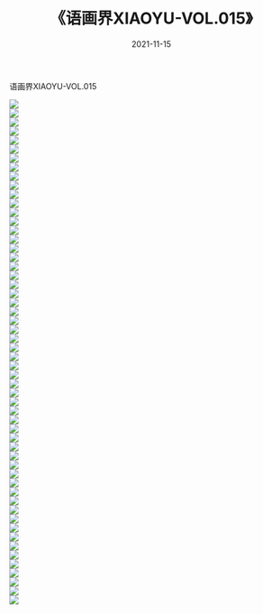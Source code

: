 ﻿---
layout: post
title:  《语画界XIAOYU-VOL.015》
date:   2021-11-15
img: http://imgx.orgx.ga/漏D/网络美图/2021/语画界XIAOYU-VOL.015/000.jpg
categories: [美女, 清纯, 唯美]
---

语画界XIAOYU-VOL.015

  ![](http://imgx.orgx.ga/漏D/网络美图/2021/语画界XIAOYU-VOL.015/001.jpg) <br> ![](http://imgx.orgx.ga/漏D/网络美图/2021/语画界XIAOYU-VOL.015/002.jpg) <br> ![](http://imgx.orgx.ga/漏D/网络美图/2021/语画界XIAOYU-VOL.015/003.jpg) <br> ![](http://imgx.orgx.ga/漏D/网络美图/2021/语画界XIAOYU-VOL.015/004.jpg) <br> ![](http://imgx.orgx.ga/漏D/网络美图/2021/语画界XIAOYU-VOL.015/005.jpg) <br> ![](http://imgx.orgx.ga/漏D/网络美图/2021/语画界XIAOYU-VOL.015/006.jpg) <br> ![](http://imgx.orgx.ga/漏D/网络美图/2021/语画界XIAOYU-VOL.015/007.jpg) <br> ![](http://imgx.orgx.ga/漏D/网络美图/2021/语画界XIAOYU-VOL.015/008.jpg) <br> ![](http://imgx.orgx.ga/漏D/网络美图/2021/语画界XIAOYU-VOL.015/009.jpg) <br> ![](http://imgx.orgx.ga/漏D/网络美图/2021/语画界XIAOYU-VOL.015/010.jpg) <br> ![](http://imgx.orgx.ga/漏D/网络美图/2021/语画界XIAOYU-VOL.015/011.jpg) <br> ![](http://imgx.orgx.ga/漏D/网络美图/2021/语画界XIAOYU-VOL.015/012.jpg) <br> ![](http://imgx.orgx.ga/漏D/网络美图/2021/语画界XIAOYU-VOL.015/013.jpg) <br> ![](http://imgx.orgx.ga/漏D/网络美图/2021/语画界XIAOYU-VOL.015/014.jpg) <br> ![](http://imgx.orgx.ga/漏D/网络美图/2021/语画界XIAOYU-VOL.015/015.jpg) <br> ![](http://imgx.orgx.ga/漏D/网络美图/2021/语画界XIAOYU-VOL.015/016.jpg) <br> ![](http://imgx.orgx.ga/漏D/网络美图/2021/语画界XIAOYU-VOL.015/017.jpg) <br> ![](http://imgx.orgx.ga/漏D/网络美图/2021/语画界XIAOYU-VOL.015/018.jpg) <br> ![](http://imgx.orgx.ga/漏D/网络美图/2021/语画界XIAOYU-VOL.015/019.jpg) <br> ![](http://imgx.orgx.ga/漏D/网络美图/2021/语画界XIAOYU-VOL.015/020.jpg) <br> ![](http://imgx.orgx.ga/漏D/网络美图/2021/语画界XIAOYU-VOL.015/021.jpg) <br> ![](http://imgx.orgx.ga/漏D/网络美图/2021/语画界XIAOYU-VOL.015/022.jpg) <br> ![](http://imgx.orgx.ga/漏D/网络美图/2021/语画界XIAOYU-VOL.015/023.jpg) <br> ![](http://imgx.orgx.ga/漏D/网络美图/2021/语画界XIAOYU-VOL.015/024.jpg) <br> ![](http://imgx.orgx.ga/漏D/网络美图/2021/语画界XIAOYU-VOL.015/025.jpg) <br> ![](http://imgx.orgx.ga/漏D/网络美图/2021/语画界XIAOYU-VOL.015/026.jpg) <br> ![](http://imgx.orgx.ga/漏D/网络美图/2021/语画界XIAOYU-VOL.015/027.jpg) <br> ![](http://imgx.orgx.ga/漏D/网络美图/2021/语画界XIAOYU-VOL.015/028.jpg) <br> ![](http://imgx.orgx.ga/漏D/网络美图/2021/语画界XIAOYU-VOL.015/029.jpg) <br> ![](http://imgx.orgx.ga/漏D/网络美图/2021/语画界XIAOYU-VOL.015/030.jpg) <br> ![](http://imgx.orgx.ga/漏D/网络美图/2021/语画界XIAOYU-VOL.015/031.jpg) <br> ![](http://imgx.orgx.ga/漏D/网络美图/2021/语画界XIAOYU-VOL.015/032.jpg) <br> ![](http://imgx.orgx.ga/漏D/网络美图/2021/语画界XIAOYU-VOL.015/033.jpg) <br> ![](http://imgx.orgx.ga/漏D/网络美图/2021/语画界XIAOYU-VOL.015/034.jpg) <br> ![](http://imgx.orgx.ga/漏D/网络美图/2021/语画界XIAOYU-VOL.015/035.jpg) <br> ![](http://imgx.orgx.ga/漏D/网络美图/2021/语画界XIAOYU-VOL.015/036.jpg) <br> ![](http://imgx.orgx.ga/漏D/网络美图/2021/语画界XIAOYU-VOL.015/037.jpg) <br> ![](http://imgx.orgx.ga/漏D/网络美图/2021/语画界XIAOYU-VOL.015/038.jpg) <br> ![](http://imgx.orgx.ga/漏D/网络美图/2021/语画界XIAOYU-VOL.015/039.jpg) <br> ![](http://imgx.orgx.ga/漏D/网络美图/2021/语画界XIAOYU-VOL.015/040.jpg) <br> ![](http://imgx.orgx.ga/漏D/网络美图/2021/语画界XIAOYU-VOL.015/041.jpg) <br> ![](http://imgx.orgx.ga/漏D/网络美图/2021/语画界XIAOYU-VOL.015/042.jpg) <br> ![](http://imgx.orgx.ga/漏D/网络美图/2021/语画界XIAOYU-VOL.015/043.jpg) <br> ![](http://imgx.orgx.ga/漏D/网络美图/2021/语画界XIAOYU-VOL.015/044.jpg) <br> ![](http://imgx.orgx.ga/漏D/网络美图/2021/语画界XIAOYU-VOL.015/045.jpg) <br> ![](http://imgx.orgx.ga/漏D/网络美图/2021/语画界XIAOYU-VOL.015/046.jpg) <br> ![](http://imgx.orgx.ga/漏D/网络美图/2021/语画界XIAOYU-VOL.015/047.jpg) <br> ![](http://imgx.orgx.ga/漏D/网络美图/2021/语画界XIAOYU-VOL.015/048.jpg) <br> ![](http://imgx.orgx.ga/漏D/网络美图/2021/语画界XIAOYU-VOL.015/049.jpg) <br> ![](http://imgx.orgx.ga/漏D/网络美图/2021/语画界XIAOYU-VOL.015/050.jpg) <br> ![](http://imgx.orgx.ga/漏D/网络美图/2021/语画界XIAOYU-VOL.015/051.jpg) <br> ![](http://imgx.orgx.ga/漏D/网络美图/2021/语画界XIAOYU-VOL.015/052.jpg) <br> ![](http://imgx.orgx.ga/漏D/网络美图/2021/语画界XIAOYU-VOL.015/053.jpg) <br> ![](http://imgx.orgx.ga/漏D/网络美图/2021/语画界XIAOYU-VOL.015/054.jpg) <br> ![](http://imgx.orgx.ga/漏D/网络美图/2021/语画界XIAOYU-VOL.015/055.jpg) <br> ![](http://imgx.orgx.ga/漏D/网络美图/2021/语画界XIAOYU-VOL.015/056.jpg) <br>